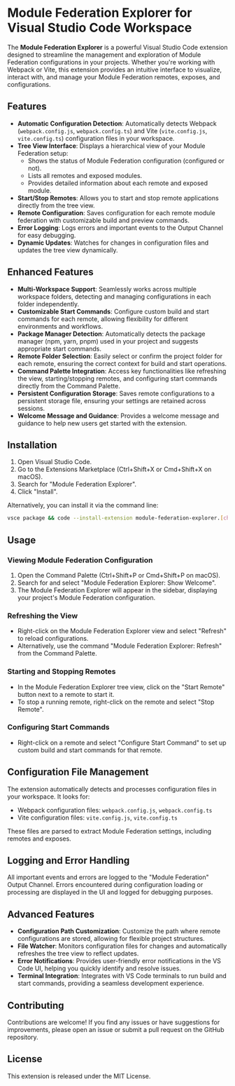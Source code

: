 # Module Federation Explorer for Visual Studio Code Workspace

The **Module Federation Explorer** is a powerful Visual Studio Code extension designed to streamline the management and exploration of Module Federation configurations in your projects. Whether you're working with Webpack or Vite, this extension provides an intuitive interface to visualize, interact with, and manage your Module Federation remotes, exposes, and configurations.

## Features

- **Automatic Configuration Detection**: Automatically detects Webpack (`webpack.config.js`, `webpack.config.ts`) and Vite (`vite.config.js`, `vite.config.ts`) configuration files in your workspace.
- **Tree View Interface**: Displays a hierarchical view of your Module Federation setup:
  - Shows the status of Module Federation configuration (configured or not).
  - Lists all remotes and exposed modules.
  - Provides detailed information about each remote and exposed module.
- **Start/Stop Remotes**: Allows you to start and stop remote applications directly from the tree view.
- **Remote Configuration**: Saves configuration for each remote module federation with customizable build and preview commands.
- **Error Logging**: Logs errors and important events to the Output Channel for easy debugging.
- **Dynamic Updates**: Watches for changes in configuration files and updates the tree view dynamically.

## Enhanced Features

- **Multi-Workspace Support**: Seamlessly works across multiple workspace folders, detecting and managing configurations in each folder independently.
- **Customizable Start Commands**: Configure custom build and start commands for each remote, allowing flexibility for different environments and workflows.
- **Package Manager Detection**: Automatically detects the package manager (npm, yarn, pnpm) used in your project and suggests appropriate start commands.
- **Remote Folder Selection**: Easily select or confirm the project folder for each remote, ensuring the correct context for build and start operations.
- **Command Palette Integration**: Access key functionalities like refreshing the view, starting/stopping remotes, and configuring start commands directly from the Command Palette.
- **Persistent Configuration Storage**: Saves remote configurations to a persistent storage file, ensuring your settings are retained across sessions.
- **Welcome Message and Guidance**: Provides a welcome message and guidance to help new users get started with the extension.

## Installation

1. Open Visual Studio Code.
2. Go to the Extensions Marketplace (Ctrl+Shift+X or Cmd+Shift+X on macOS).
3. Search for "Module Federation Explorer".
4. Click "Install".

Alternatively, you can install it via the command line:

```bash
vsce package && code --install-extension module-federation-explorer.[change-to-version].vsix
```

## Usage

### Viewing Module Federation Configuration

1. Open the Command Palette (Ctrl+Shift+P or Cmd+Shift+P on macOS).
2. Search for and select "Module Federation Explorer: Show Welcome".
3. The Module Federation Explorer will appear in the sidebar, displaying your project's Module Federation configuration.

### Refreshing the View

- Right-click on the Module Federation Explorer view and select "Refresh" to reload configurations.
- Alternatively, use the command "Module Federation Explorer: Refresh" from the Command Palette.

### Starting and Stopping Remotes

- In the Module Federation Explorer tree view, click on the "Start Remote" button next to a remote to start it.
- To stop a running remote, right-click on the remote and select "Stop Remote".

### Configuring Start Commands

- Right-click on a remote and select "Configure Start Command" to set up custom build and start commands for that remote.

## Configuration File Management

The extension automatically detects and processes configuration files in your workspace. It looks for:

- Webpack configuration files: `webpack.config.js`, `webpack.config.ts`
- Vite configuration files: `vite.config.js`, `vite.config.ts`

These files are parsed to extract Module Federation settings, including remotes and exposes.

## Logging and Error Handling

All important events and errors are logged to the "Module Federation" Output Channel. Errors encountered during configuration loading or processing are displayed in the UI and logged for debugging purposes.

## Advanced Features

- **Configuration Path Customization**: Customize the path where remote configurations are stored, allowing for flexible project structures.
- **File Watcher**: Monitors configuration files for changes and automatically refreshes the tree view to reflect updates.
- **Error Notifications**: Provides user-friendly error notifications in the VS Code UI, helping you quickly identify and resolve issues.
- **Terminal Integration**: Integrates with VS Code terminals to run build and start commands, providing a seamless development experience.

## Contributing

Contributions are welcome! If you find any issues or have suggestions for improvements, please open an issue or submit a pull request on the GitHub repository.

## License

This extension is released under the MIT License.